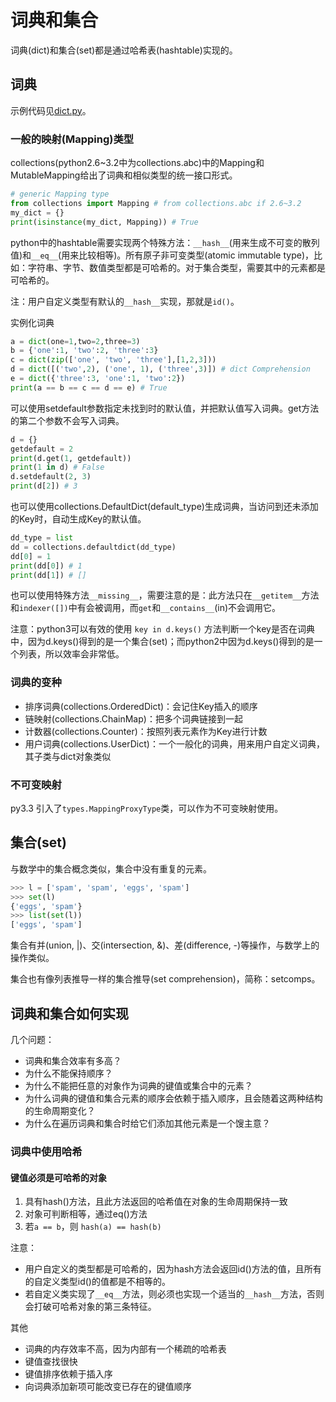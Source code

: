 # 词典和集合

词典(dict)和集合(set)都是通过哈希表(hashtable)实现的。

## 词典

示例代码见[dict.py](dict.py)。

### 一般的映射(Mapping)类型

collections(python2.6~3.2中为collections.abc)中的Mapping和MutableMapping给出了词典和相似类型的统一接口形式。

```python
# generic Mapping type
from collections import Mapping # from collections.abc if 2.6~3.2
my_dict = {}
print(isinstance(my_dict, Mapping)) # True
```

python中的hashtable需要实现两个特殊方法：`__hash__`(用来生成不可变的散列值)和`__eq__`(用来比较相等)。所有原子非可变类型(atomic immutable type)，比如：字符串、字节、数值类型都是可哈希的。对于集合类型，需要其中的元素都是可哈希的。

注：用户自定义类型有默认的`__hash__`实现，那就是`id()`。

实例化词典

```python
a = dict(one=1,two=2,three=3)
b = {'one':1, 'two':2, 'three':3}
c = dict(zip(['one', 'two', 'three'],[1,2,3]))
d = dict([('two',2), ('one', 1), ('three',3)]) # dict Comprehension
e = dict({'three':3, 'one':1, 'two':2})
print(a == b == c == d == e) # True
```

可以使用setdefault参数指定未找到时的默认值，并把默认值写入词典。get方法的第二个参数不会写入词典。

```python
d = {}
getdefault = 2
print(d.get(1, getdefault))
print(1 in d) # False
d.setdefault(2, 3)
print(d[2]) # 3

```

也可以使用collections.DefaultDict(default_type)生成词典，当访问到还未添加的Key时，自动生成Key的默认值。

```python
dd_type = list
dd = collections.defaultdict(dd_type)
dd[0] = 1
print(dd[0]) # 1
print(dd[1]) # []
```

也可以使用特殊方法`__missing__`，需要注意的是：此方法只在`__getitem__`方法和`indexer([])`中有会被调用，而`get`和`__contains__`(in)不会调用它。

注意：python3可以有效的使用 `key in d.keys()` 方法判断一个key是否在词典中，因为d.keys()得到的是一个集合(set)；而python2中因为d.keys()得到的是一个列表，所以效率会非常低。

### 词典的变种

- 排序词典(collections.OrderedDict)：会记住Key插入的顺序
- 链映射(collections.ChainMap)：把多个词典链接到一起
- 计数器(collections.Counter)：按照列表元素作为Key进行计数
- 用户词典(collections.UserDict)：一个一般化的词典，用来用户自定义词典，其子类与dict对象类似

### 不可变映射

py3.3 引入了`types.MappingProxyType`类，可以作为不可变映射使用。


## 集合(set)

与数学中的集合概念类似，集合中没有重复的元素。

```python
>>> l = ['spam', 'spam', 'eggs', 'spam']
>>> set(l)
{'eggs', 'spam'}
>>> list(set(l))
['eggs', 'spam']
```

集合有并(union, |)、交(intersection, &)、差(difference, -)等操作，与数学上的操作类似。

集合也有像列表推导一样的集合推导(set comprehension)，简称：setcomps。

## 词典和集合如何实现

几个问题：

- 词典和集合效率有多高？
- 为什么不能保持顺序？
- 为什么不能把任意的对象作为词典的键值或集合中的元素？
- 为什么词典的键值和集合元素的顺序会依赖于插入顺序，且会随着这两种结构的生命周期变化？
- 为什么在遍历词典和集合时给它们添加其他元素是一个馊主意？

### 词典中使用哈希

#### 键值必须是可哈希的对象

1. 具有hash()方法，且此方法返回的哈希值在对象的生命周期保持一致
1. 对象可判断相等，通过eq()方法
1. 若`a == b`，则 `hash(a) == hash(b)`

注意：

- 用户自定义的类型都是可哈希的，因为hash方法会返回id()方法的值，且所有的自定义类型id()的值都是不相等的。
- 若自定义类实现了`__eq__`方法，则必须也实现一个适当的`__hash__`方法，否则会打破可哈希对象的第三条特征。


其他

- 词典的内存效率不高，因为内部有一个稀疏的哈希表
- 键值查找很快
- 键值排序依赖于插入序
- 向词典添加新项可能改变已存在的键值顺序
